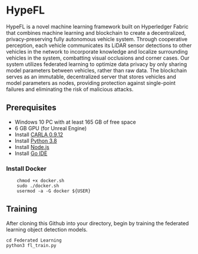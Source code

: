# HypeFL
HypeFL is a novel machine learning framework built on Hyperledger Fabric that combines machine learning and blockchain to create a decentralized, privacy-preserving fully autonomous vehicle system. Through cooperative perception, each vehicle communicates its LiDAR sensor detections to other vehicles in the network to incorporate knowledge and localize surrounding vehicles in the system, combatting visual occlusions and corner cases. Our system utilizes federated learning to optimize data privacy by only sharing model parameters between vehicles, rather than raw data. The blockchain serves as an immutable, decentralized server that stores vehicles and model parameters as nodes, providing protection against single-point failures and eliminating the risk of malicious attacks.

## Prerequisites
* Windows 10 PC with at least 165 GB of free space
* 6 GB GPU (for Unreal Engine)
* Install [CARLA 0.9.12](https://carla.readthedocs.io/en/latest/start_quickstart/#carla-installation)
* Install [Python 3.8](https://www.python.org/downloads/release/python-380/)
* Install [Node.js](https://nodejs.org/en/)
* Install [Go IDE](https://www.jetbrains.com/go/promo/?source=google&medium=cpc&campaign=10160687272&term=go%20compiler%20download&content=631311299925&gclid=Cj0KCQjwn9CgBhDjARIsAD15h0B48e-3zgtB2nwGr8Qn19N5LmIV8Bqj04xgzf1p2wQouJG3eX5qkWUaAqF8EALw_wcB)

### Install Docker
``` 
    chmod +x docker.sh
    sudo ./docker.sh
    usermod -a -G docker ${USER}
```

## Training
After cloning this Github into your directory, begin by training the federated learning object detection models.
```
cd Federated Learning
python3 fl_train.py
```
